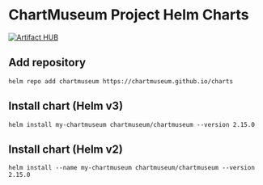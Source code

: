 # ChartMuseum Project Helm Charts

[![Artifact HUB](https://img.shields.io/endpoint?url=https://artifacthub.io/badge/repository/chartmuseum)](https://artifacthub.io/packages/search?page=1&org=chartmuseum)

## Add repository
```
helm repo add chartmuseum https://chartmuseum.github.io/charts
```

## Install chart (Helm v3)
```
helm install my-chartmuseum chartmuseum/chartmuseum --version 2.15.0
```

## Install chart (Helm v2)
```
helm install --name my-chartmuseum chartmuseum/chartmuseum --version 2.15.0
```

